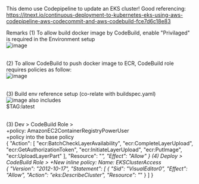 This demo use Codepipeline to update an EKS cluster!
Good referencing: https://itnext.io/continuous-deployment-to-kubernetes-eks-using-aws-codepipeline-aws-codecommit-and-aws-codebuild-fce7d6c18e83

Remarks
(1) To allow build docker image by CodeBuild, enable "Privilaged" is required in the Environment setup <br>
![image](https://user-images.githubusercontent.com/33850004/133379569-9e74c85b-34cc-4452-9133-dda326934f6d.png) <br><br>

(2) To allow CodeBuild to push docker image to ECR, CodeBuild role requires policies as follow: <br>
![image](https://user-images.githubusercontent.com/33850004/133787414-3ea36049-037d-49f0-b916-5639b6527aa9.png) <br><br>

(3) Build env reference setup (co-relate with buildspec.yaml) <br>
![image](https://user-images.githubusercontent.com/33850004/133384357-f3e2ad8d-b100-4802-9966-d5c60da3350d.png)
also includes<br>
$TAG:latest<br><br>

(3) Dev > CodeBuild Role ><br>
    +policy: AmazonEC2ContainerRegistryPowerUser <br>
    +policy into the base policy<br>
    {
    "Action": [
        "ecr:BatchCheckLayerAvailability",
        "ecr:CompleteLayerUpload",
        "ecr:GetAuthorizationToken",
        "ecr:InitiateLayerUpload",
        "ecr:PutImage",
        "ecr:UploadLayerPart"
    ],
    "Resource": "*",
    "Effect": "Allow"
}
(4) Deploy > CodeBuild Role > +New inline policy: Name: EKSClusterAccess <br>
    {
    "Version": "2012-10-17",
    "Statement": [
        {
            "Sid": "VisualEditor0",
            "Effect": "Allow",
            "Action": "eks:DescribeCluster",
            "Resource": "*"
        }
    ]
}
